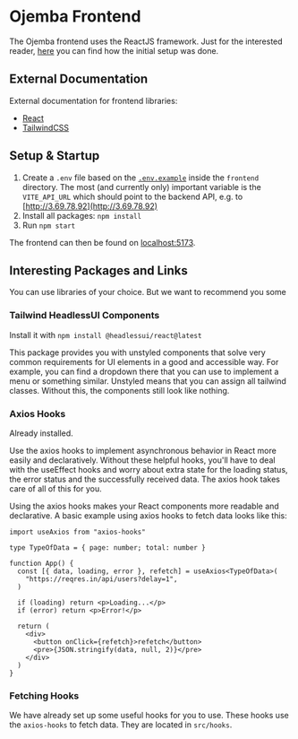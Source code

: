 # Ojemba Frontend

The Ojemba frontend uses the ReactJS framework.
Just for the interested reader, [here](./INITIAL_SETUP.md) you can find how the initial setup was done.

## External Documentation

External documentation for frontend libraries:

- [React](https://legacy.reactjs.org/)
- [TailwindCSS](https://tailwindcss.com/)

## Setup & Startup

1. Create a `.env` file based on the [`.env.example`](.env.example) inside the `frontend` directory. The most (and currently only) important variable is the `VITE_API_URL` which should point to the backend API, e.g. to [http://3.69.78.92](http://3.69.78.92)
2. Install all packages: `npm install`
3. Run `npm start`

The frontend can then be found on [localhost:5173](http://localhost:5173).

## Interesting Packages and Links

You can use libraries of your choice. But we want to recommend you some

### Tailwind HeadlessUI Components

Install it with `npm install @headlessui/react@latest`

This package provides you with unstyled components that solve very common requirements for UI elements in a good and accessible way.
For example, you can find a dropdown there that you can use to implement a menu or something similar.
Unstyled means that you can assign all tailwind classes. Without this, the components still look like nothing.

### Axios Hooks

Already installed.

Use the axios hooks to implement asynchronous behavior in React more easily and declaratively. Without these helpful hooks, you'll have to deal with the useEffect hooks and worry about extra state for the loading status, the error status and the successfully received data. The axios hook takes care of all of this for you.

Using the axios hooks makes your React components more readable and declarative. A basic example using axios hooks to fetch data looks like this:

```tsx
import useAxios from "axios-hooks"

type TypeOfData = { page: number; total: number }

function App() {
  const [{ data, loading, error }, refetch] = useAxios<TypeOfData>(
    "https://reqres.in/api/users?delay=1",
  )

  if (loading) return <p>Loading...</p>
  if (error) return <p>Error!</p>

  return (
    <div>
      <button onClick={refetch}>refetch</button>
      <pre>{JSON.stringify(data, null, 2)}</pre>
    </div>
  )
}
```

### Fetching Hooks

We have already set up some useful hooks for you to use. These hooks use the `axios-hooks` to fetch data. They are located in `src/hooks`.
